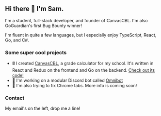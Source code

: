 ## Hi there 👋 I'm Sam.

I'm a student, full-stack developer, and founder of CanvasCBL. I'm also GoGuardian's first Bug Bounty winner!

I'm fluent in quite a few languages, but I especially enjoy TypeScript, React, Go, and C#.

### Some super cool projects

- 🖩 I created [CanvasCBL](https://canvascbl.com), a grade calculator for my school. It's written in React and Redux on the frontend and Go on the backend. [Check out its code!](https://go.canvascbl.com/code)
- 🤖 I'm working on a modular Discord bot called [Omnibot](http://yammer.me/omnibot)
- 📁 I'm also trying to fix Chrome tabs. More info is coming soon!

### Contact

My email's on the left, drop me a line!
